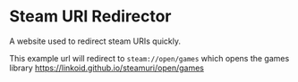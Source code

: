# Steam URI Redirector
A website used to redirect steam URIs quickly.

This example url will redirect to `steam://open/games` which opens the games library
https://linkoid.github.io/steamuri/open/games
